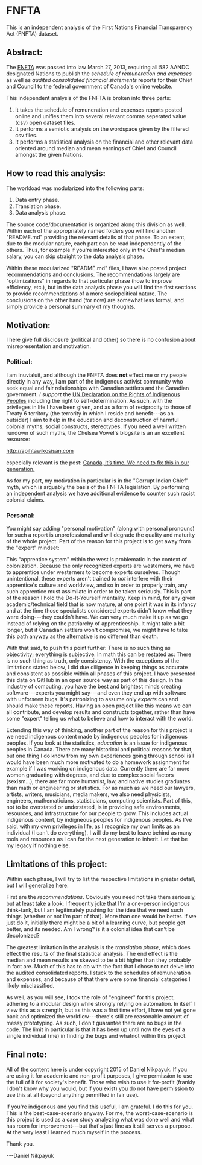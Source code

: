 FNFTA
=====

This is an independent analysis of the First Nations Financial Transparency Act (FNFTA) dataset.

## Abstract:

The [FNFTA](http://www.aadnc-aandc.gc.ca/eng/1322056355024/1322060287419?utm\_source=transparency&utm\_medium=url)
was passed into law March 27, 2013, requiring all 582 AANDC designated Nations to publish the *schedule of remuneration and expenses*
as well as *audited consolidated financial statements* reports for their Chief and Council to the
federal government of Canada's online website.

This independent analysis of the FNFTA is broken into three parts:

1. It takes the schedule of remuneration and expenses reports posted online and unifies them into several relevant
comma seperated value (csv) open dataset files.
2. It performs a semiotic analysis on the wordspace given by the filtered csv files.
3. It performs a statistical analysis on the financial and other relevant data oriented around median and mean
earnings of Chief and Council amongst the given Nations.

## How to read this analysis:

The workload was modularized into the following parts:

1. Data entry phase.
2. Translation phase.
3. Data analysis phase.

The source code/documentation is organized along this division as well. Within each of the appropriately named folders
you will find another "README.md" providing the relevant details of that phase. To an extent, due to the modular
nature, each part can be read independently of the others. Thus, for example if you're interested only in the
Chief's median salary, you can skip straight to the data analysis phase.

Within these modularized "README.md" files, I have also posted project recommendations and conclusions. The recommendations
largely are "optimizations" in regards to that particular phase (how to improve efficiency, etc.), but in the data analysis
phase you will find the first sections to provide recommendations of a more sociopolitical nature. The conclusions on
the other hand (for now) are somewhat less formal, and simply provide a personal summary of my thoughts.

## Motivation:

I here give full disclosure (political and other) so there is no confusion about misrepresentation and motivation.

### Political:

I am Inuvialuit, and although the FNFTA does **not** effect me or my people directly in any way, I am part of the indigenous
activist community who seek equal and fair relationships with Canadian settlers and the Canadian government.
*I support* the [UN Declaration on the Rights of Indigenous Peoples](http://www.un.org/esa/socdev/unpfii/documents/DRIPS\_en.pdf)
including the right to self-determination. As such, with the privileges in life I have been given, and as a form of
reciprocity to those of Treaty 6 territory (the terrority in which I reside and benefit---as an outsider) I aim
to help in the education and deconstruction of harmful colonial myths, social constructs, stereotypes. If you need
a well written rundown of such myths, the Chelsea Vowel's blogsite is an an excellent resource:

http://apihtawikosisan.com

especially relevant is the post: [Canada, it’s time. We need to fix this in our generation.](http://apihtawikosisan.com/2012/12/canada-its-time-we-need-to-fix-this-in-our-generation/)

As for my part, my motivation in particular is in the "Corrupt Indian Chief" myth, which is arguably the basis of the
FNFTA legislation. By performing an independent analysis we have additional evidence to counter such racist colonial claims.

### Personal:

You might say adding "personal motivation" (along with personal pronouns) for such a report is unprofessional and will degrade
the quality and maturity of the whole project.  Part of the reason for this project is to get away from the "expert" mindset:

This "apprentice system" within the west is problematic in the context of colonization. Because the only recognized experts
are westerners, we have to apprentice under westerners to become experts ourselves. Though unintentional, these experts aren't
trained to *not* interfere with their apprentice's culture and worldview, and so in order to properly train, any such apprentice
must assimilate in order to be taken seriously. This is part of the reason I hold the Do-It-Yourself mentality. Keep in mind,
for any given academic/technical field that is now mature, at one point it was in its infancy and at the time those specialists
considered experts didn't know what they were doing---they couldn't have. We can very much make it up as we go instead of
relying on the patriarchy of apprenticeship. It might take a bit longer, but if Canadian settlers won't compromise,
we might have to take this path anyway as the alternative is no different than death.

With that said, to push this point further: There is no such thing as objectivity; everything is subjective. In math this can be
restated as: There is no such thing as truth, only consistency. With the exceptions of the limitations stated below, I did due
diligence in keeping things as accurate and consistent as possible within all phases of this project. I have presented this data
on GitHub in an open source way as part of this design. In the industry of computing, you have the best and brightest minds creating
software---experts you might say---and even they end up with software with unforseen bugs. It's patronizing to assume only *experts*
can and should make these reports. Having an open project like this means we can all contribute, and develop results and constructs
together, rather than have some "expert" telling us what to believe and how to interact with the world.

Extending this way of thinking, another part of the reason for this project is we need indigenous content made by indigenous
peoples for indigenous peoples. If you look at the statistics, *education* is an issue for indigenous peoples in Canada.
There are many historical and political reasons for that, but one thing I do know from my own experiences going through
school is I would have been much more motivated to do a homework assignment for example if I was working on indigenous data.
Currently there are far more women graduating with degrees, and due to complex social factors (sexism...), there are far more
humanist, law, and native studies graduates than math or engineering or statistics. For as much as we need our lawyers, artists,
writers, musicians, media makers, we also need physicists, engineers, mathematicians, statisticians, computing scientists.
Part of this, not to be overstated or understated, is in providing safe environments, resources, and infrastructure for
our people to grow. This includes actual indigenous content, by indigneous peoples for indigenous peoples. As I've said,
with my own privileges in life, as I recognize my own limits as an individual (I can't do everything), I will do my best to
leave behind as many tools and resources as I can for the next generation to inherit. Let that be my legacy if nothing else.

## Limitations of this project:

Within each phase, I will try to list the respective limitations in greater detail, but I will generalize here:

First are the *recommendations*. Obviously you need not take them seriously, but at least take a look: I frequently
joke that I'm a one-person indigenous think-tank, but I am legitimately pushing for the idea that we need such things
(whether or not I'm part of that). More than one would be better. If we just do it, initially there might be a bit
of a learning curve, but people get better, and its needed. Am I wrong? is it a colonial idea that can't be decolonized?

The greatest limitation in the analysis is the *translation phase*, which does effect the results of the final statistical
analysis. The end effect is the median and mean results are skewed to be a bit higher than they probably in fact are.
Much of this has to do with the fact that I chose to not delve into the audited consolidated reports. I stuck to the
schedules of remuneration and expenses, and because of that there were some financial categories I likely misclassified.

As well, as you will see, I took the role of "engineer" for this project, adhering to a modular design while strongly
relying on automation. In itself I view this as a strength, but as this was a first time effort, I have not yet gone
back and optimized the workflow---there's still are reasonable amount of messy prototyping. As such, I don't guarantee
there are no bugs in the code. The limit in particular is that it has been up until now the eyes of a single individual
(me) in finding the bugs and whatnot within this project.

## Final note:

All of the content here is under copyright 2015 of Daniel Nikpayuk. If you are using it for academic and non-profit purposes,
I give permission to use the full of it for society's benefit. Those who wish to use it for-profit (frankly I don't know
why you would, but if you exist) you do not have permission to use this at all (beyond anything permitted in fair use).

If you're indigenous and you find this useful, I am grateful. I do this for you. This is the best-case-scenario anyway.
For me, the worst-case-scenario is this project is used as a case study analyzing what was done well and what has room for
improvement---but that's just fine as it still serves a purpose. At the very least I learned much myself in the process.

Thank you.

---Daniel Nikpayuk

